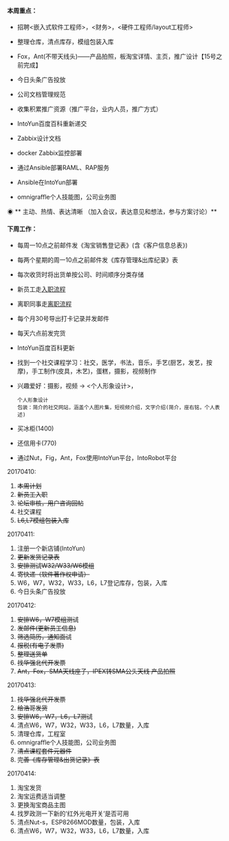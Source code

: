 #### **本周重点：**

* 招聘&lt;嵌入式软件工程师&gt;，&lt;财务&gt;，&lt;硬件工程师/layout工程师&gt;

* 整理仓库，清点库存，模组包装入库

* Fox，Ant\(不带天线头\)——产品拍照，板淘宝详情、主页，推广设计【15号之前完成】

* 今日头条广告投放

* 公司文档管理规范

* 收集积累推广资源（推广平台，业内人员，推广方式）

* IntoYun百度百科重新递交

* Zabbix设计文档

* docker Zabbix监控部署

* 通过Ansible部署RAML、RAP服务

* Ansible在IntoYun部署

* omnigraffle个人技能图，公司业务图

◉ ** 主动、热情、表达清晰 （加入会议，表达意见和想法，参与方案讨论）**

#### **下周工作：**

* 每周一10点之前邮件发《淘宝销售登记表》\(含《客户信息总表》\)

* 每两个星期的周一10点之前邮件发《库存管理&出库纪录》表

* 每次收货时将出货单按公司、时间顺序分类存储

* 新员工走[入职流程](/第5章：企业相关/摩仑/新员工入职.md)

* 离职同事走[离职流程](/第5章：企业相关/摩仑/员工离职流程.md)

* 每个月30号导出打卡记录并发邮件

* 每天六点前发完货

* IntoYun百度百科更新

* 找到一个社交课程学习：社交，医学，书法，音乐，手艺\(厨艺，发艺，按摩\)，手工制作\(皮具，木艺\)，蛋糕，摄影，视频制作

* 兴趣爱好：摄影，视频 -&gt; &lt;个人形象设计&gt;，

  ```
  个人形象设计
  包装：简介的社交网站，涵盖个人图片集，短视频介绍，文字介绍(简介，座右铭，个人表述)
  ```

* 买冰柜\(1400\)

* 还信用卡\(770\)

* 通过Nut，Fig，Ant，Fox使用IntoYun平台，IntoRobot平台

20170410:

1. ~~本周计划~~
2. ~~新员工入职~~
3. ~~论坛审核，用户咨询回帖~~
4. 社交课程
5. ~~L6,L7模组包装入库~~

20170411:

1. 注册一个新店铺\(IntoYun\)
2. ~~更新发货记录表~~
3. ~~安排测试W32/W33/W6模组~~
4. ~~寄快递（软件著作权申请）~~
5. W6，W7，W32，W33，L6，L7登记库存，包装，入库
6. 今日头条广告投放

20170412:

1. ~~安排W6，W7模组测试~~
2. ~~发邮件\(更新员工信息\)~~
3. ~~筛选简历，通知面试~~
4. ~~报税\(有电子发票\)~~
5. ~~整理送货单~~
6. ~~找华强北代开发票~~
7. ~~Ant，Fox，SMA天线座子，IPEX转SMA公头天线 产品拍照~~

20170413:

1. ~~找华强北代开发票~~
2. ~~给浩哥发货~~
3. ~~安排W6，W7，L6，L7测试~~
4. 清点W6，W7，W32，W33，L6，L7数量，入库
5. 清理仓库，工程室
6. omnigraffle个人技能图，公司业务图
7. ~~清点课程套件元器件~~
8. ~~完善《库存管理&出货记录》表~~

20170414:

1. 淘宝发货
2. 淘宝运费适当调整
3. 更换淘宝商品主图
4. 找罗政测一下新的‘红外光电开关’是否可用
5. 清点Nut-s，ESP8266MOD数量，包装，入库
6. 清点W6，W7，W32，W33，L6，L7数量，入库



